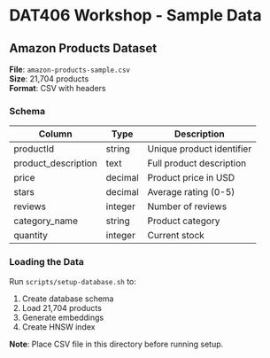 # DAT406 Workshop - Sample Data

## Amazon Products Dataset

**File**: `amazon-products-sample.csv`  
**Size**: 21,704 products  
**Format**: CSV with headers

### Schema

| Column | Type | Description |
|--------|------|-------------|
| productId | string | Unique product identifier |
| product_description | text | Full product description |
| price | decimal | Product price in USD |
| stars | decimal | Average rating (0-5) |
| reviews | integer | Number of reviews |
| category_name | string | Product category |
| quantity | integer | Current stock |

### Loading the Data

Run `scripts/setup-database.sh` to:
1. Create database schema
2. Load 21,704 products
3. Generate embeddings
4. Create HNSW index

**Note**: Place CSV file in this directory before running setup.
